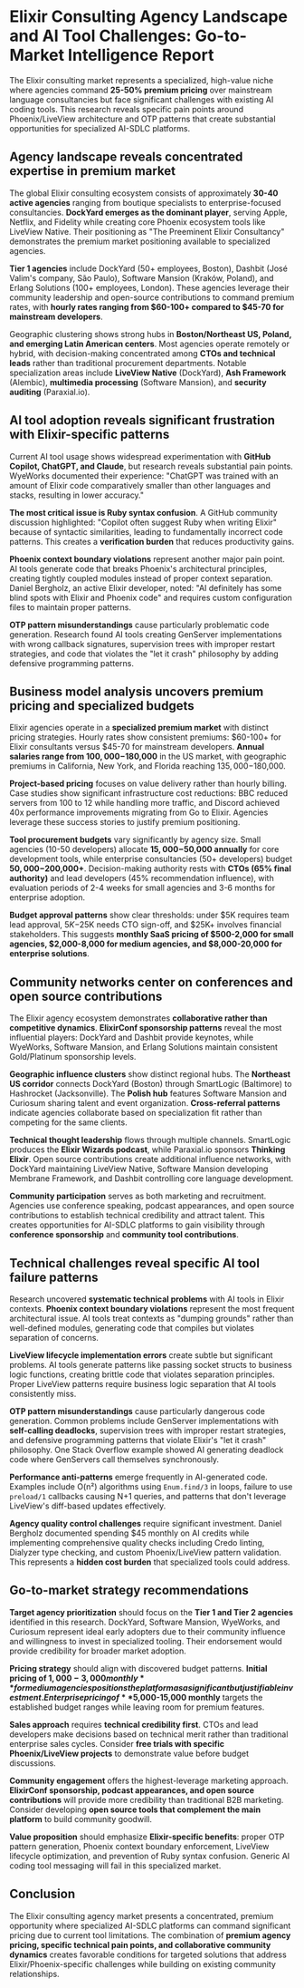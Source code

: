 # Elixir Consulting Agency Landscape and AI Tool Challenges: Go-to-Market Intelligence Report

The Elixir consulting market represents a specialized, high-value niche where agencies command **25-50% premium pricing** over mainstream language consultancies but face significant challenges with existing AI coding tools. This research reveals specific pain points around Phoenix/LiveView architecture and OTP patterns that create substantial opportunities for specialized AI-SDLC platforms.

## Agency landscape reveals concentrated expertise in premium market

The global Elixir consulting ecosystem consists of approximately **30-40 active agencies** ranging from boutique specialists to enterprise-focused consultancies. **DockYard emerges as the dominant player**, serving Apple, Netflix, and Fidelity while creating core Phoenix ecosystem tools like LiveView Native. Their positioning as "The Preeminent Elixir Consultancy" demonstrates the premium market positioning available to specialized agencies.

**Tier 1 agencies** include DockYard (50+ employees, Boston), Dashbit (José Valim's company, São Paulo), Software Mansion (Kraków, Poland), and Erlang Solutions (100+ employees, London). These agencies leverage their community leadership and open-source contributions to command premium rates, with **hourly rates ranging from $60-100+ compared to $45-70 for mainstream developers**.

Geographic clustering shows strong hubs in **Boston/Northeast US, Poland, and emerging Latin American centers**. Most agencies operate remotely or hybrid, with decision-making concentrated among **CTOs and technical leads** rather than traditional procurement departments. Notable specialization areas include **LiveView Native** (DockYard), **Ash Framework** (Alembic), **multimedia processing** (Software Mansion), and **security auditing** (Paraxial.io).

## AI tool adoption reveals significant frustration with Elixir-specific patterns

Current AI tool usage shows widespread experimentation with **GitHub Copilot, ChatGPT, and Claude**, but research reveals substantial pain points. WyeWorks documented their experience: "ChatGPT was trained with an amount of Elixir code comparatively smaller than other languages and stacks, resulting in lower accuracy."

**The most critical issue is Ruby syntax confusion**. A GitHub community discussion highlighted: "Copilot often suggest Ruby when writing Elixir" because of syntactic similarities, leading to fundamentally incorrect code patterns. This creates a **verification burden** that reduces productivity gains.

**Phoenix context boundary violations** represent another major pain point. AI tools generate code that breaks Phoenix's architectural principles, creating tightly coupled modules instead of proper context separation. Daniel Bergholz, an active Elixir developer, noted: "AI definitely has some blind spots with Elixir and Phoenix code" and requires custom configuration files to maintain proper patterns.

**OTP pattern misunderstandings** cause particularly problematic code generation. Research found AI tools creating GenServer implementations with wrong callback signatures, supervision trees with improper restart strategies, and code that violates the "let it crash" philosophy by adding defensive programming patterns.

## Business model analysis uncovers premium pricing and specialized budgets

Elixir agencies operate in a **specialized premium market** with distinct pricing strategies. Hourly rates show consistent premiums: $60-100+ for Elixir consultants versus $45-70 for mainstream developers. **Annual salaries range from $100,000-$180,000** in the US market, with geographic premiums in California, New York, and Florida reaching $135,000-$180,000.

**Project-based pricing** focuses on value delivery rather than hourly billing. Case studies show significant infrastructure cost reductions: BBC reduced servers from 100 to 12 while handling more traffic, and Discord achieved 40x performance improvements migrating from Go to Elixir. Agencies leverage these success stories to justify premium positioning.

**Tool procurement budgets** vary significantly by agency size. Small agencies (10-50 developers) allocate **$15,000-$50,000 annually** for core development tools, while enterprise consultancies (50+ developers) budget **$50,000-$200,000+**. Decision-making authority rests with **CTOs (65% final authority)** and lead developers (45% recommendation influence), with evaluation periods of 2-4 weeks for small agencies and 3-6 months for enterprise adoption.

**Budget approval patterns** show clear thresholds: under $5K requires team lead approval, $5K-$25K needs CTO sign-off, and $25K+ involves financial stakeholders. This suggests **monthly SaaS pricing of $500-2,000 for small agencies, $2,000-8,000 for medium agencies, and $8,000-20,000 for enterprise solutions**.

## Community networks center on conferences and open source contributions

The Elixir agency ecosystem demonstrates **collaborative rather than competitive dynamics**. **ElixirConf sponsorship patterns** reveal the most influential players: DockYard and Dashbit provide keynotes, while WyeWorks, Software Mansion, and Erlang Solutions maintain consistent Gold/Platinum sponsorship levels.

**Geographic influence clusters** show distinct regional hubs. The **Northeast US corridor** connects DockYard (Boston) through SmartLogic (Baltimore) to Hashrocket (Jacksonville). The **Polish hub** features Software Mansion and Curiosum sharing talent and event organization. **Cross-referral patterns** indicate agencies collaborate based on specialization fit rather than competing for the same clients.

**Technical thought leadership** flows through multiple channels. SmartLogic produces the **Elixir Wizards podcast**, while Paraxial.io sponsors **Thinking Elixir**. Open source contributions create additional influence networks, with DockYard maintaining LiveView Native, Software Mansion developing Membrane Framework, and Dashbit controlling core language development.

**Community participation** serves as both marketing and recruitment. Agencies use conference speaking, podcast appearances, and open source contributions to establish technical credibility and attract talent. This creates opportunities for AI-SDLC platforms to gain visibility through **conference sponsorship** and **community tool contributions**.

## Technical challenges reveal specific AI tool failure patterns

Research uncovered **systematic technical problems** with AI tools in Elixir contexts. **Phoenix context boundary violations** represent the most frequent architectural issue. AI tools treat contexts as "dumping grounds" rather than well-defined modules, generating code that compiles but violates separation of concerns.

**LiveView lifecycle implementation errors** create subtle but significant problems. AI tools generate patterns like passing socket structs to business logic functions, creating brittle code that violates separation principles. Proper LiveView patterns require business logic separation that AI tools consistently miss.

**OTP pattern misunderstandings** cause particularly dangerous code generation. Common problems include GenServer implementations with **self-calling deadlocks**, supervision trees with improper restart strategies, and defensive programming patterns that violate Elixir's "let it crash" philosophy. One Stack Overflow example showed AI generating deadlock code where GenServers call themselves synchronously.

**Performance anti-patterns** emerge frequently in AI-generated code. Examples include O(n²) algorithms using `Enum.find/3` in loops, failure to use `preload/1` callbacks causing N+1 queries, and patterns that don't leverage LiveView's diff-based updates effectively.

**Agency quality control challenges** require significant investment. Daniel Bergholz documented spending $45 monthly on AI credits while implementing comprehensive quality checks including Credo linting, Dialyzer type checking, and custom Phoenix/LiveView pattern validation. This represents a **hidden cost burden** that specialized tools could address.

## Go-to-market strategy recommendations

**Target agency prioritization** should focus on the **Tier 1 and Tier 2 agencies** identified in this research. DockYard, Software Mansion, WyeWorks, and Curiosum represent ideal early adopters due to their community influence and willingness to invest in specialized tooling. Their endorsement would provide credibility for broader market adoption.

**Pricing strategy** should align with discovered budget patterns. **Initial pricing of $1,000-3,000 monthly** for medium agencies positions the platform as a significant but justifiable investment. Enterprise pricing of **$5,000-15,000 monthly** targets the established budget ranges while leaving room for premium features.

**Sales approach** requires **technical credibility first**. CTOs and lead developers make decisions based on technical merit rather than traditional enterprise sales cycles. Consider **free trials with specific Phoenix/LiveView projects** to demonstrate value before budget discussions.

**Community engagement** offers the highest-leverage marketing approach. **ElixirConf sponsorship, podcast appearances, and open source contributions** will provide more credibility than traditional B2B marketing. Consider developing **open source tools that complement the main platform** to build community goodwill.

**Value proposition** should emphasize **Elixir-specific benefits**: proper OTP pattern generation, Phoenix context boundary enforcement, LiveView lifecycle optimization, and prevention of Ruby syntax confusion. Generic AI coding tool messaging will fail in this specialized market.

## Conclusion

The Elixir consulting agency market presents a concentrated, premium opportunity where specialized AI-SDLC platforms can command significant pricing due to current tool limitations. The combination of **premium agency pricing, specific technical pain points, and collaborative community dynamics** creates favorable conditions for targeted solutions that address Elixir/Phoenix-specific challenges while building on existing community relationships.